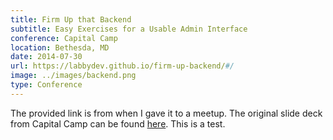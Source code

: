 ```yaml
---
title: Firm Up that Backend
subtitle: Easy Exercises for a Usable Admin Interface
conference: Capital Camp
location: Bethesda, MD
date: 2014-07-30
url: https://labbydev.github.io/firm-up-backend/#/
image: ../images/backend.png
type: Conference
---
```


The provided link is from when I gave it to a meetup. The original slide deck from Capital Camp can be found [here](https://www.slideshare.net/LaurenByrwa/capital-camp-backend). This is a test.